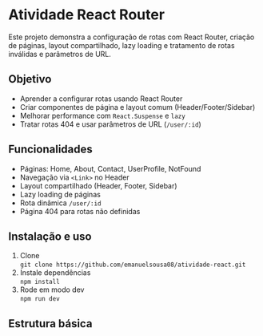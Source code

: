 # Atividade React Router

Este projeto demonstra a configuração de rotas com React Router, criação de páginas, layout compartilhado, lazy loading e tratamento de rotas inválidas e parâmetros de URL.

## Objetivo
- Aprender a configurar rotas usando React Router
- Criar componentes de página e layout comum (Header/Footer/Sidebar)
- Melhorar performance com `React.Suspense` e `lazy`
- Tratar rotas 404 e usar parâmetros de URL (`/user/:id`)

## Funcionalidades
- Páginas: Home, About, Contact, UserProfile, NotFound
- Navegação via `<Link>` no Header
- Layout compartilhado (Header, Footer, Sidebar)
- Lazy loading de páginas
- Rota dinâmica `/user/:id`
- Página 404 para rotas não definidas

## Instalação e uso
1. Clone  
   `git clone https://github.com/emanuelsousa08/atividade-react.git`  
2. Instale dependências  
   `npm install`  
3. Rode em modo dev  
   `npm run dev`

## Estrutura básica